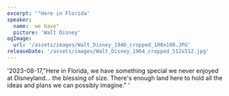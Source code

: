 ```yaml
---
excerpt: '"Here in Florida'
speaker:
  name:  we have"
  picture: 'Walt Disney'
ogImage:
  url: '/assets/images/Walt_Disney_1946_cropped_100x100.JPG'
releaseDate: '/assets/images/Walt_Disney_1964_cropped_512x512.jpg'
---
```


'2023-08-17,"Here in Florida, we have something special we never enjoyed at Disneyland... the blessing of size. There's enough land here to hold all the ideas and plans we can possibly imagine."'
